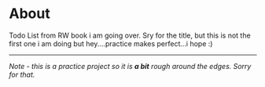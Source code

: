 # About
Todo List from RW book i am going over. Sry for the title, but this is not the first one i am doing but hey....practice makes perfect...i hope :)


---
*Note - this is a practice project so it is **a bit** rough around the edges. Sorry for that.*
